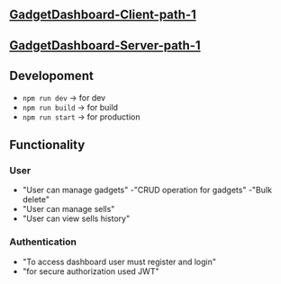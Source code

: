 ## [GadgetDashboard-Client-path-1](https://lvl2-assignment5-client.web.app/)

## [GadgetDashboard-Server-path-1](https://assignment-5-ph-lvl2-server.vercel.app/)

## Developoment

- `npm run dev` -> for dev
- `npm run build` -> for build
- `npm run start` -> for production

## Functionality

### User

- "User can manage gadgets"
  -"CRUD operation for gadgets"
  -"Bulk delete"
- "User can manage sells"
- "User can view sells history"

### Authentication

- "To access dashboard user must register and login"
- "for secure authorization used JWT"
